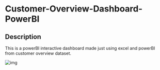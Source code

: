 # Customer-Overview-Dashboard-PowerBI

## Description
This is a powerBI interactive dashboard made just using excel and powerBI from customer overview dataset. 

![img](https://user-images.githubusercontent.com/86367423/173189460-ceba0d2c-937c-4fdd-88a3-667121caa002.png)

